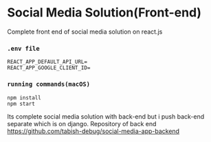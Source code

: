 # Social Media Solution(Front-end)

Complete front end of social media solution on react.js

### `.env file`

```
REACT_APP_DEFAULT_API_URL=
REACT_APP_GOOGLE_CLIENT_ID=
```

### `running commands(macOS)`

```
npm install
npm start
```

Its complete social media solution with back-end but i push back-end separate which is on django. Repository of back end
https://github.com/tabish-debug/social-media-app-backend
